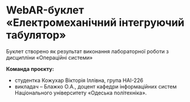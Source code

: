 # WebAR-буклет «Електромеханічний інтегруючий табулятор»
Буклет створено як результат виконання лабораторної роботи з дисципліни
«Операційні системи»

**Команда проєкту:**
- студентка Кожухар Вікторія Іллівна, група НАІ-226
- викладач – Блажко О.А., доцент кафедри інформаційних систем Національного університету «Одеська політехніка».
